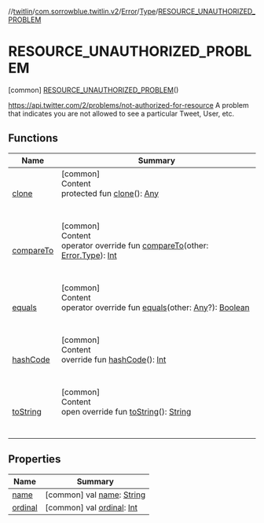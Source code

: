 //[twitlin](../../../../index.md)/[com.sorrowblue.twitlin.v2](../../../index.md)/[Error](../../index.md)/[Type](../index.md)/[RESOURCE_UNAUTHORIZED_PROBLEM](index.md)



# RESOURCE_UNAUTHORIZED_PROBLEM  
 [common] [RESOURCE_UNAUTHORIZED_PROBLEM](index.md)()  


https://api.twitter.com/2/problems/not-authorized-for-resource A problem that indicates you are not allowed to see a particular Tweet, User, etc.

   


## Functions  
  
|  Name|  Summary| 
|---|---|
| <a name="kotlin/Enum/clone/#/PointingToDeclaration/"></a>[clone](../../../../com.sorrowblue.twitlin.v2.users/-users-api/-expansion/-p-i-n-n-e-d_-t-w-e-e-t_-i-d/index.md#%5Bkotlin%2FEnum%2Fclone%2F%23%2FPointingToDeclaration%2F%5D%2FFunctions%2F1930806739)| <a name="kotlin/Enum/clone/#/PointingToDeclaration/"></a>[common]  <br>Content  <br>protected fun [clone](../../../../com.sorrowblue.twitlin.v2.users/-users-api/-expansion/-p-i-n-n-e-d_-t-w-e-e-t_-i-d/index.md#%5Bkotlin%2FEnum%2Fclone%2F%23%2FPointingToDeclaration%2F%5D%2FFunctions%2F1930806739)(): [Any](https://kotlinlang.org/api/latest/jvm/stdlib/kotlin/-any/index.html)  <br><br><br>
| <a name="kotlin/Enum/compareTo/#com.sorrowblue.twitlin.v2.Error.Type/PointingToDeclaration/"></a>[compareTo](../-u-n-k-n-o-w-n-s/index.md#%5Bkotlin%2FEnum%2FcompareTo%2F%23com.sorrowblue.twitlin.v2.Error.Type%2FPointingToDeclaration%2F%5D%2FFunctions%2F1930806739)| <a name="kotlin/Enum/compareTo/#com.sorrowblue.twitlin.v2.Error.Type/PointingToDeclaration/"></a>[common]  <br>Content  <br>operator override fun [compareTo](../-u-n-k-n-o-w-n-s/index.md#%5Bkotlin%2FEnum%2FcompareTo%2F%23com.sorrowblue.twitlin.v2.Error.Type%2FPointingToDeclaration%2F%5D%2FFunctions%2F1930806739)(other: [Error.Type](../index.md)): [Int](https://kotlinlang.org/api/latest/jvm/stdlib/kotlin/-int/index.html)  <br><br><br>
| <a name="kotlin/Enum/equals/#kotlin.Any?/PointingToDeclaration/"></a>[equals](../../../../com.sorrowblue.twitlin.v2.users/-users-api/-expansion/-p-i-n-n-e-d_-t-w-e-e-t_-i-d/index.md#%5Bkotlin%2FEnum%2Fequals%2F%23kotlin.Any%3F%2FPointingToDeclaration%2F%5D%2FFunctions%2F1930806739)| <a name="kotlin/Enum/equals/#kotlin.Any?/PointingToDeclaration/"></a>[common]  <br>Content  <br>operator override fun [equals](../../../../com.sorrowblue.twitlin.v2.users/-users-api/-expansion/-p-i-n-n-e-d_-t-w-e-e-t_-i-d/index.md#%5Bkotlin%2FEnum%2Fequals%2F%23kotlin.Any%3F%2FPointingToDeclaration%2F%5D%2FFunctions%2F1930806739)(other: [Any](https://kotlinlang.org/api/latest/jvm/stdlib/kotlin/-any/index.html)?): [Boolean](https://kotlinlang.org/api/latest/jvm/stdlib/kotlin/-boolean/index.html)  <br><br><br>
| <a name="kotlin/Enum/hashCode/#/PointingToDeclaration/"></a>[hashCode](../../../../com.sorrowblue.twitlin.v2.users/-users-api/-expansion/-p-i-n-n-e-d_-t-w-e-e-t_-i-d/index.md#%5Bkotlin%2FEnum%2FhashCode%2F%23%2FPointingToDeclaration%2F%5D%2FFunctions%2F1930806739)| <a name="kotlin/Enum/hashCode/#/PointingToDeclaration/"></a>[common]  <br>Content  <br>override fun [hashCode](../../../../com.sorrowblue.twitlin.v2.users/-users-api/-expansion/-p-i-n-n-e-d_-t-w-e-e-t_-i-d/index.md#%5Bkotlin%2FEnum%2FhashCode%2F%23%2FPointingToDeclaration%2F%5D%2FFunctions%2F1930806739)(): [Int](https://kotlinlang.org/api/latest/jvm/stdlib/kotlin/-int/index.html)  <br><br><br>
| <a name="kotlin/Enum/toString/#/PointingToDeclaration/"></a>[toString](../../../../com.sorrowblue.twitlin.v2.users/-users-api/-expansion/-p-i-n-n-e-d_-t-w-e-e-t_-i-d/index.md#%5Bkotlin%2FEnum%2FtoString%2F%23%2FPointingToDeclaration%2F%5D%2FFunctions%2F1930806739)| <a name="kotlin/Enum/toString/#/PointingToDeclaration/"></a>[common]  <br>Content  <br>open override fun [toString](../../../../com.sorrowblue.twitlin.v2.users/-users-api/-expansion/-p-i-n-n-e-d_-t-w-e-e-t_-i-d/index.md#%5Bkotlin%2FEnum%2FtoString%2F%23%2FPointingToDeclaration%2F%5D%2FFunctions%2F1930806739)(): [String](https://kotlinlang.org/api/latest/jvm/stdlib/kotlin/-string/index.html)  <br><br><br>


## Properties  
  
|  Name|  Summary| 
|---|---|
| <a name="com.sorrowblue.twitlin.v2/Error.Type.RESOURCE_UNAUTHORIZED_PROBLEM/name/#/PointingToDeclaration/"></a>[name](name.md)| <a name="com.sorrowblue.twitlin.v2/Error.Type.RESOURCE_UNAUTHORIZED_PROBLEM/name/#/PointingToDeclaration/"></a> [common] val [name](name.md): [String](https://kotlinlang.org/api/latest/jvm/stdlib/kotlin/-string/index.html)   <br>
| <a name="com.sorrowblue.twitlin.v2/Error.Type.RESOURCE_UNAUTHORIZED_PROBLEM/ordinal/#/PointingToDeclaration/"></a>[ordinal](ordinal.md)| <a name="com.sorrowblue.twitlin.v2/Error.Type.RESOURCE_UNAUTHORIZED_PROBLEM/ordinal/#/PointingToDeclaration/"></a> [common] val [ordinal](ordinal.md): [Int](https://kotlinlang.org/api/latest/jvm/stdlib/kotlin/-int/index.html)   <br>

